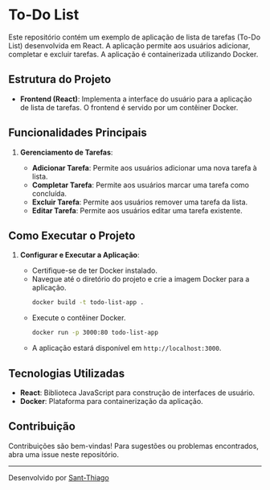 # To-Do List

Este repositório contém um exemplo de aplicação de lista de tarefas (To-Do List) desenvolvida em React. A aplicação permite aos usuários adicionar, completar e excluir tarefas. A aplicação é containerizada utilizando Docker.

## Estrutura do Projeto

- **Frontend (React)**: Implementa a interface do usuário para a aplicação de lista de tarefas. O frontend é servido por um contêiner Docker.

## Funcionalidades Principais

1. **Gerenciamento de Tarefas**:

   - **Adicionar Tarefa**: Permite aos usuários adicionar uma nova tarefa à lista.
   - **Completar Tarefa**: Permite aos usuários marcar uma tarefa como concluída.
   - **Excluir Tarefa**: Permite aos usuários remover uma tarefa da lista.
   - **Editar Tarefa**: Permite aos usuários editar uma tarefa existente.

## Como Executar o Projeto

1. **Configurar e Executar a Aplicação**:

   - Certifique-se de ter Docker instalado.
   - Navegue até o diretório do projeto e crie a imagem Docker para a aplicação.
     ```bash
     docker build -t todo-list-app .
     ```
   - Execute o contêiner Docker.
     ```bash
     docker run -p 3000:80 todo-list-app
     ```
   - A aplicação estará disponível em `http://localhost:3000`.

## Tecnologias Utilizadas

- **React**: Biblioteca JavaScript para construção de interfaces de usuário.
- **Docker**: Plataforma para containerização da aplicação.

## Contribuição

Contribuições são bem-vindas! Para sugestões ou problemas encontrados, abra uma issue neste repositório.

---

Desenvolvido por [Sant-Thiago](https://github.com/Sant-Thiago/ToDoList)
